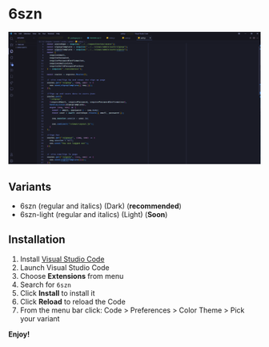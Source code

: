 # 6szn

<img src="/szn-theme.png" alt="Preview">

## Variants

- 6szn (regular and italics) (Dark) (**recommended**)
- 6szn-light (regular and italics) (Light) (**Soon**)

## Installation

1.  Install [Visual Studio Code](https://code.visualstudio.com/)
2.  Launch Visual Studio Code
3.  Choose **Extensions** from menu
4.  Search for `6szn`
5.  Click **Install** to install it
6.  Click **Reload** to reload the Code
7.  From the menu bar click: Code > Preferences > Color Theme > Pick your variant

**Enjoy!**
